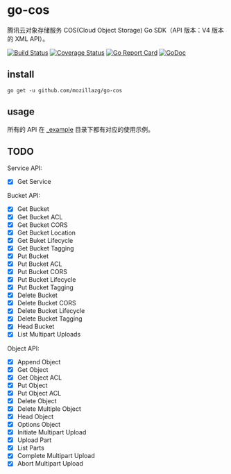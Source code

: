 # go-cos

腾讯云对象存储服务 COS(Cloud Object Storage) Go SDK（API 版本：V4 版本的 XML API）。

[![Build Status](https://img.shields.io/travis/mozillazg/go-cos/master.svg)](https://travis-ci.org/mozillazg/go-cos)
[![Coverage Status](https://img.shields.io/coveralls/mozillazg/go-cos/master.svg)](https://coveralls.io/r/mozillazg/go-cos?branch=master)
[![Go Report Card](https://goreportcard.com/badge/github.com/mozillazg/go-cos)](https://goreportcard.com/report/github.com/mozillazg/go-cos)
[![GoDoc](https://godoc.org/github.com/mozillazg/go-cos?status.svg)](https://godoc.org/github.com/mozillazg/go-cos)

## install

`go get -u github.com/mozillazg/go-cos`


## usage

所有的 API 在 [_example](./_example/) 目录下都有对应的使用示例。

## TODO

Service API:

* [x] Get Service

Bucket API:

* [x] Get Bucket
* [x] Get Bucket ACL
* [x] Get Bucket CORS
* [x] Get Bucket Location
* [x] Get Buket Lifecycle
* [x] Get Bucket Tagging
* [x] Put Bucket
* [x] Put Bucket ACL
* [x] Put Bucket CORS
* [x] Put Bucket Lifecycle
* [x] Put Bucket Tagging
* [x] Delete Bucket
* [x] Delete Bucket CORS
* [x] Delete Bucket Lifecycle
* [x] Delete Bucket Tagging
* [x] Head Bucket
* [x] List Multipart Uploads

Object API:

* [x] Append Object
* [x] Get Object
* [x] Get Object ACL
* [x] Put Object
* [x] Put Object ACL
* [x] Delete Object
* [x] Delete Multiple Object
* [x] Head Object
* [x] Options Object
* [x] Initiate Multipart Upload
* [x] Upload Part
* [x] List Parts
* [x] Complete Multipart Upload
* [x] Abort Multipart Upload
